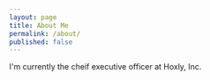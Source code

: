 ```yaml
---
layout: page
title: About Me
permalink: /about/
published: false
---
```

I'm currently the cheif executive officer at Hoxly, Inc. 